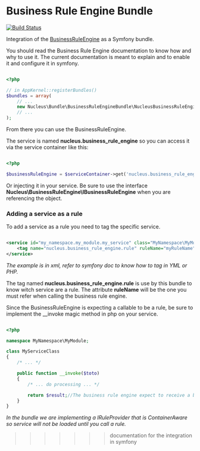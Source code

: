 Business Rule Engine Bundle
===========================

[![Build Status](https://api.travis-ci.org/mpoiriert/business-rule-engine-bundle.png?branch=master)](http://travis-ci.org/mpoiriert/business-rule-engine-bundle)

Integration of the [BusinessRuleEngine](https://github.com/mpoiriert/business-rule-engine) as a Symfony bundle.

You should read the Business Rule Engine documentation to know how and why to use it. The current documentation
is meant to explain and to enable it and configure it in symfony.

```PHP

<?php

// in AppKernel::registerBundles()
$bundles = array(
    // ...
    new Nucleus\Bundle\BusinessRuleEngineBundle\NucleusBusinessRuleEngineBundle(),
    // ...
);

```

From there you can use the BusinessRuleEngine.

The service is named __nucleus.business_rule_engine__ so you can access it via the service container like this:

```PHP

<?php

$businessRuleEngine = $serviceContainer->get('nucleus.business_rule_engine');

```

Or injecting it in your service. Be sure to use the interface __Nucleus\BusinessRuleEngine\IBusinessRuleEngine__ when
you are referencing the object.

### Adding a service as a rule ###

To add a service as a rule you need to tag the specific service.

```XML

<service id="my_namespace.my_module.my_service" class="MyNamespace\MyModule\MyServiceClass">
    <tag name="nucleus.business_rule_engine.rule" ruleName="myRuleName" />
</service>

```

*The example is in xml, refer to symfony doc to know how to tag in YML or PHP.*

The tag named __nucleus.business_rule_engine.rule__ is use by this bundle to know witch service are a rule.
The attribute __ruleName__ will be the one you must refer when calling the business rule engine.

Since the BusinessRuleEngine is expecting a callable to be a rule, be sure to implement the __invoke magic method in
php on your service.

```PHP

<?php

namespace MyNamespace\MyModule;

class MyServiceClass
{
    /* ... */

    public function __invoke($toto)
    {
        /* ... do processing ... */

        return $result;//The business rule engine expect to receive a boolean value in return
    }
}

```

*In the bundle we are implementing a IRuleProvider that is ContainerAware so service will not be loaded until you call
a rule.*
>>>>>>> documentation for the integration in symfony
